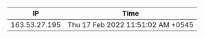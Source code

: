  | IP      | Time |
| ----------- | ----------- |
| 163.53.27.195      | Thu 17 Feb 2022 11:51:02 AM +0545       |
